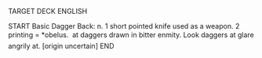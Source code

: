 TARGET DECK
ENGLISH

START
Basic
Dagger
Back: n. 1 short pointed knife used as a weapon. 2 printing = *obelus.  at daggers drawn in bitter enmity. Look daggers at glare angrily at. [origin uncertain]
END
